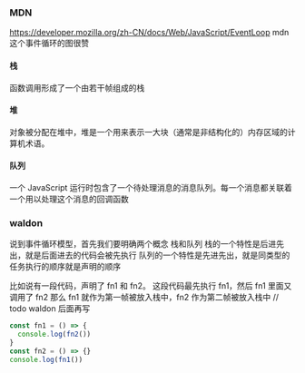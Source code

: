 ### MDN

https://developer.mozilla.org/zh-CN/docs/Web/JavaScript/EventLoop mdn 这个事件循环的图很赞

#### 栈

函数调用形成了一个由若干帧组成的栈

#### 堆

对象被分配在堆中，堆是一个用来表示一大块（通常是非结构化的）内存区域的计算机术语。

#### 队列

一个 JavaScript 运行时包含了一个待处理消息的消息队列。每一个消息都关联着一个用以处理这个消息的回调函数

### waldon

说到事件循环模型，首先我们要明确两个概念
栈和队列
栈的一个特性是后进先出，就是后面进去的代码会被先执行
队列的一个特性是先进先出，就是同类型的任务执行的顺序就是声明的顺序

比如说有一段代码，声明了 fn1 和 fn2。
这段代码最先执行 fn1，然后 fn1 里面又调用了 fn2
那么 fn1 就作为第一帧被放入栈中，fn2 作为第二帧被放入栈中
// todo waldon 后面再写

```js
const fn1 = () => {
  console.log(fn2())
}
const fn2 = () => {}
console.log(fn1())
```
